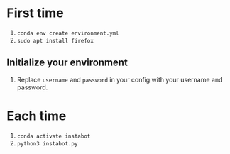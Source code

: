 # First time
1. `conda env create environment.yml`
2. `sudo apt install firefox`
## Initialize your environment
1. Replace `username` and `password` in your config with your username and password.

# Each time
1. `conda activate instabot`
2. `python3 instabot.py`
